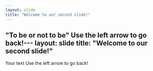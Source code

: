 ```yaml
---
layout: slide
title: "Welcome to our second slide!"
---
```

"To be or not to be"
Use the left arrow to go back!---
layout: slide
title: "Welcome to our second slide!"
---
Your text
Use the left arrow to go back!
